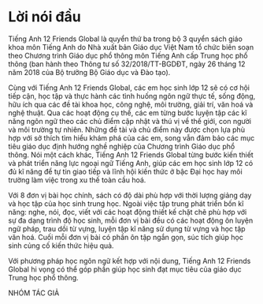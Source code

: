# Lời nói đầu

Tiếng Anh 12 Friends Global là quyển thứ ba trong bộ 3 quyển sách giáo khoa môn Tiếng Anh do Nhà xuất bản Giáo dục Việt Nam tổ chức biên soạn theo Chương trình Giáo dục phổ thông môn Tiếng Anh cấp Trung học phổ thông (ban hành theo Thông tư số 32/2018/TT-BGDĐT, ngày 26 tháng 12 năm 2018 của Bộ trưởng Bộ Giáo dục và Đào tạo).

Cùng với Tiếng Anh 12 Friends Global, các em học sinh lớp 12 sẽ có cơ hội tiếp cận, học tập và thực hành các tình huống ngôn ngữ thực tế, sống động, hữu ích qua các đề tài khoa học, công nghệ, môi trường, giải trí, văn hoá và nghệ thuật. Qua các hoạt động cụ thể, các em từng bước luyện tập các kĩ năng ngôn ngữ theo các chủ điểm cập nhật và thú vị về thế giới, con người và môi trường tự nhiên. Những đề tài và chủ điểm này được chọn lựa phù hợp với sở thích tìm hiểu khám phá của các em, song vẫn đảm bảo các mục tiêu giáo dục định hướng nghề nghiệp của Chương trình Giáo dục phổ thông. Nói một cách khác, Tiếng Anh 12 Friends Global từng bước kiến thiết và phát triển năng lực ngoại ngữ Tiếng Anh, giúp các em học sinh lớp 12 có đủ kĩ năng để tự tin giao tiếp và lĩnh hội kiến thức ở bậc Đại học hay môi trường làm việc trong xu thế toàn cầu hoá.

Với 8 đơn vị bài học chính, sách có độ dài phù hợp với thời lượng giảng dạy và học tập của học sinh trung học. Ngoài việc tập trung phát triển bốn kĩ năng: nghe, nói, đọc, viết với các hoạt động thiết kế chặt chẽ phù hợp với sự đa dạng trình độ học sinh, mỗi đơn vị bài đều có các hoạt động ôn luyện ngữ pháp, trau dồi từ vựng, luyện tập kĩ năng sử dụng từ vựng và học tập văn hoá. Cuối mỗi đơn vị bài có phần ôn tập ngắn gọn, súc tích giúp học sinh củng cố kiến thức hiệu quả.

Với phương pháp học ngôn ngữ kết hợp với nội dung, Tiếng Anh 12 Friends Global hi vọng có thể góp phần giúp học sinh đạt mục tiêu của giáo dục Trung học phổ thông.

NHÓM TÁC GIẢ